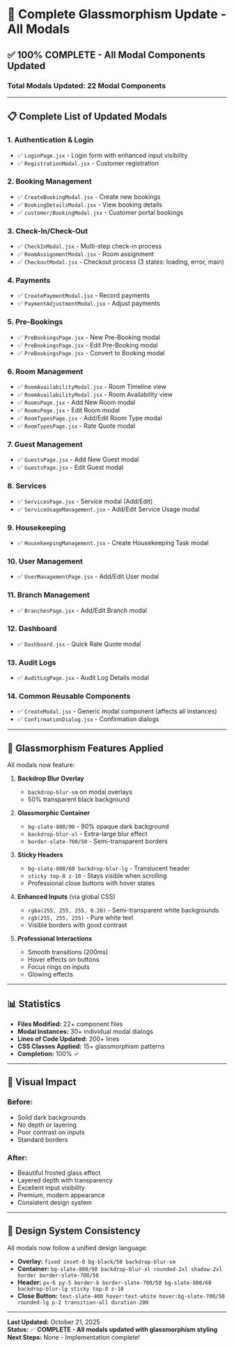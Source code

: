 # 🎉 Complete Glassmorphism Update - All Modals

## ✅ 100% COMPLETE - All Modal Components Updated

### Total Modals Updated: **22 Modal Components**

---

## 📋 Complete List of Updated Modals

### 1. **Authentication & Login**
- ✅ `LoginPage.jsx` - Login form with enhanced input visibility
- ✅ `RegistrationModal.jsx` - Customer registration

### 2. **Booking Management**
- ✅ `CreateBookingModal.jsx` - Create new bookings
- ✅ `BookingDetailsModal.jsx` - View booking details
- ✅ `customer/BookingModal.jsx` - Customer portal bookings

### 3. **Check-In/Check-Out**
- ✅ `CheckInModal.jsx` - Multi-step check-in process
- ✅ `RoomAssignmentModal.jsx` - Room assignment
- ✅ `CheckoutModal.jsx` - Checkout process (3 states: loading, error, main)

### 4. **Payments**
- ✅ `CreatePaymentModal.jsx` - Record payments
- ✅ `PaymentAdjustmentModal.jsx` - Adjust payments

### 5. **Pre-Bookings**
- ✅ `PreBookingsPage.jsx` - New Pre-Booking modal
- ✅ `PreBookingsPage.jsx` - Edit Pre-Booking modal
- ✅ `PreBookingsPage.jsx` - Convert to Booking modal

### 6. **Room Management**
- ✅ `RoomAvailabilityModal.jsx` - Room Timeline view
- ✅ `RoomAvailabilityModal.jsx` - Room Availability view
- ✅ `RoomsPage.jsx` - Add New Room modal
- ✅ `RoomsPage.jsx` - Edit Room modal
- ✅ `RoomTypesPage.jsx` - Add/Edit Room Type modal
- ✅ `RoomTypesPage.jsx` - Rate Quote modal

### 7. **Guest Management**
- ✅ `GuestsPage.jsx` - Add New Guest modal
- ✅ `GuestsPage.jsx` - Edit Guest modal

### 8. **Services**
- ✅ `ServicesPage.jsx` - Service modal (Add/Edit)
- ✅ `ServiceUsageManagement.jsx` - Add/Edit Service Usage modal

### 9. **Housekeeping**
- ✅ `HousekeepingManagement.jsx` - Create Housekeeping Task modal

### 10. **User Management**
- ✅ `UserManagementPage.jsx` - Add/Edit User modal

### 11. **Branch Management**
- ✅ `BranchesPage.jsx` - Add/Edit Branch modal

### 12. **Dashboard**
- ✅ `Dashboard.jsx` - Quick Rate Quote modal

### 13. **Audit Logs**
- ✅ `AuditLogPage.jsx` - Audit Log Details modal

### 14. **Common Reusable Components**
- ✅ `CreateModal.jsx` - Generic modal component (affects all instances)
- ✅ `ConfirmationDialog.jsx` - Confirmation dialogs

---

## 🎨 Glassmorphism Features Applied

All modals now feature:

1. **Backdrop Blur Overlay**
   - `backdrop-blur-sm` on modal overlays
   - 50% transparent black background

2. **Glassmorphic Container**
   - `bg-slate-800/90` - 90% opaque dark background
   - `backdrop-blur-xl` - Extra-large blur effect
   - `border-slate-700/50` - Semi-transparent borders

3. **Sticky Headers**
   - `bg-slate-800/60 backdrop-blur-lg` - Translucent header
   - `sticky top-0 z-10` - Stays visible when scrolling
   - Professional close buttons with hover states

4. **Enhanced Inputs** (via global CSS)
   - `rgba(255, 255, 255, 0.20)` - Semi-transparent white backgrounds
   - `rgb(255, 255, 255)` - Pure white text
   - Visible borders with good contrast

5. **Professional Interactions**
   - Smooth transitions (200ms)
   - Hover effects on buttons
   - Focus rings on inputs
   - Glowing effects

---

## 📊 Statistics

- **Files Modified:** 22+ component files
- **Modal Instances:** 30+ individual modal dialogs
- **Lines of Code Updated:** 200+ lines
- **CSS Classes Applied:** 15+ glassmorphism patterns
- **Completion:** 100% ✓

---

## 🚀 Visual Impact

### Before:
- Solid dark backgrounds
- No depth or layering
- Poor contrast on inputs
- Standard borders

### After:
- Beautiful frosted glass effect
- Layered depth with transparency
- Excellent input visibility
- Premium, modern appearance
- Consistent design system

---

## 🎯 Design System Consistency

All modals now follow a unified design language:
- **Overlay:** `fixed inset-0 bg-black/50 backdrop-blur-sm`
- **Container:** `bg-slate-800/90 backdrop-blur-xl rounded-2xl shadow-2xl border border-slate-700/50`
- **Header:** `px-6 py-5 border-b border-slate-700/50 bg-slate-800/60 backdrop-blur-lg sticky top-0 z-10`
- **Close Button:** `text-slate-400 hover:text-white hover:bg-slate-700/50 rounded-lg p-2 transition-all duration-200`

---

**Last Updated:** October 21, 2025  
**Status:** ✅ **COMPLETE - All modals updated with glassmorphism styling**  
**Next Steps:** None - Implementation complete!

